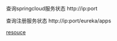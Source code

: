 查询springcloud服务状态 http://ip:port

查询注册服务状态 http://ip:port/eureka/apps


[resouce](http://how2j.cn/k/springcloud/springcloud-ports/2054.html)
